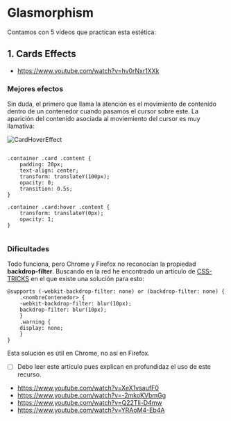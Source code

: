 # Glasmorphism

Contamos con 5 vídeos que practican esta estética:


## 1. Cards Effects

- https://www.youtube.com/watch?v=hv0rNxr1XXk

### Mejores efectos

Sin duda, el primero que llama la atención es el movimiento de contenido dentro de un contenedor cuando pasamos el cursor sobre este. La aparición del contenido asociada al moviemiento del cursor es muy llamativa:

![CardHoverEffect](https://user-images.githubusercontent.com/82242888/114302980-ecfd6480-9acb-11eb-8f22-4ff553172135.gif)


```

.container .card .content {
    padding: 20px;
    text-align: center;
    transform: translateY(100px);
    opacity: 0;
    transition: 0.5s;
}

.container .card:hover .content {
    transform: translateY(0px);
    opacity: 1;
}


```

### Dificultades

Todo funciona, pero Chrome y Firefox no reconocían la propiedad **backdrop-filter**. Buscando en la red he encontrado un artículo de [CSS-TRICKS](https://css-tricks.com/almanac/properties/b/backdrop-filter/) en el que existe una solución para esto:

```
@supports (-webkit-backdrop-filter: none) or (backdrop-filter: none) {
    .<nombreContenedor> {
    -webkit-backdrop-filter: blur(10px);
    backdrop-filter: blur(10px);
    }
    .warning {
    display: none;
    }
}
```

Esta solución es útil en Chrome, no así en Firefox.

- [ ] Debo leer este artículo pues explican en profundidaz el uso de este recurso.



- https://www.youtube.com/watch?v=XeX1vsaufF0
- https://www.youtube.com/watch?v=-2mkoKVbmGg
- https://www.youtube.com/watch?v=Q22Tli-D4mw
- https://www.youtube.com/watch?v=YRAoM4-Eb4A
